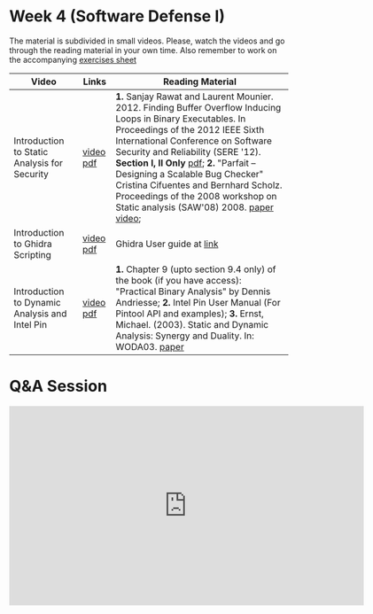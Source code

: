 # Week 4  (Software Defense I)

The material is subdivided in small videos.
Please, watch the videos and go through the reading material in your own time.
Also remember to work on the accompanying [exercises sheet](../exercises/EXERCISE4.md)

| Video                   | Links                     |        Reading Material                                                                                                                                                                                      |
|-------------------------|---------------------------|----------------------------------------------------------------------------------|
| Introduction to Static Analysis for Security                 | [video](https://web.microsoftstream.com/video/e1fd00e6-ea2a-430c-945f-fc559a98d79b?list=studio) [pdf](../slides/week4/Intro-ProgAnalysisSec-UoB.pdf) | **1.** Sanjay Rawat and Laurent Mounier. 2012. Finding Buffer Overflow Inducing Loops in Binary Executables. In Proceedings of the 2012 IEEE Sixth International Conference on Software Security and Reliability (SERE '12). **Section I, II Only** [pdf](http://www-verimag.imag.fr/PEOPLE/mounier/Papers/sere12.pdf); **2.** "Parfait – Designing a Scalable Bug Checker" Cristina Cifuentes and Bernhard Scholz. Proceedings of the 2008 workshop on Static analysis (SAW'08) 2008. [paper](https://llvm.org/pubs/2008-06-SAW-Parfait.pdf) [video](https://www.youtube.com/watch?v=a9v_KR4bdiU&ab_channel=LLVM); |
| Introduction to Ghidra Scripting | [video](https://web.microsoftstream.com/video/c6f34b71-ca81-46f8-88f5-a50718ff5b64) [pdf](../slides/week4/intro-ghidra-script.pdf)| Ghidra User guide at [link](https://ghidra.re/)|
| Introduction to Dynamic Analysis and Intel Pin | [video](https://web.microsoftstream.com/video/012cf902-81ca-4e2d-8f72-d04cf81f7602) [pdf](../slides/week4/intro-DynAnalysi-Pin-intro.pdf) | **1.** Chapter 9 (upto section 9.4 only) of the book (if you have access): "Practical Binary Analysis" by Dennis Andriesse; **2.** Intel Pin User Manual (For Pintool API and examples); **3.** Ernst, Michael. (2003). Static and Dynamic Analysis: Synergy and Duality. In: WODA03. [paper](https://homes.cs.washington.edu/~mernst/pubs/staticdynamic-woda2003.pdf)                                                                                                                                                                                        |


# Q&A Session

<iframe width="640" height="360" src="https://web.microsoftstream.com/embed/video/fdec3386-7074-4805-b2e2-94032cca21a5?autoplay=false&amp;showinfo=true" allowfullscreen style="border:none;"></iframe>

